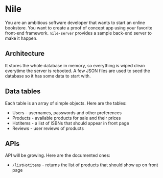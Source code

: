 # Nile

You are an ambitious software developer that wants to start an online bookstore. You want to create a proof of concept app using your favorite front-end framework. `nile-server` provides a sample back-end server to make it happen.

## Architecture

It stores the whole database in memory, so everything is wiped clean everytime the server is rebooted. A few JSON files are used to seed the database so it has some data to start with.

## Data tables

Each table is an array of simple objects. Here are the tables:

* Users - usernames, passwords and other preferences
* Products - available products for sale and their prices
* Hotitems - a list of ISBNs that should appear in front page
* Reviews - user reviews of products

## APIs

API will be growing. Here are the documented ones:

* `/listHotitems` - returns the list of products that should show up on front page
